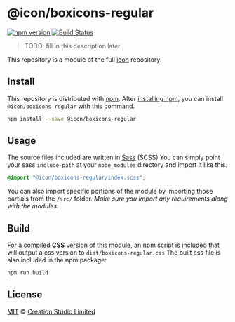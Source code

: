 # @icon/boxicons-regular

[![npm version](https://img.shields.io/npm/v/@icon/boxicons-regular.svg)](https://www.npmjs.org/package/@icon/boxicons-regular)
[![Build Status](https://travis-ci.org/icon/icon.svg?branch=master)](https://travis-ci.org/icon/icon)

> TODO: fill in this description later

This repository is a module of the full [icon][icon] repository.

## Install

This repository is distributed with [npm]. After [installing npm][install-npm], you can install `@icon/boxicons-regular` with this command.

```bash
npm install --save @icon/boxicons-regular
```

## Usage

The source files included are written in [Sass][sass] (SCSS) You can simply point your sass `include-path` at your `node_modules` directory and import it like this.

```scss
@import "@icon/boxicons-regular/index.scss";
```

You can also import specific portions of the module by importing those partials from the `/src/` folder. _Make sure you import any requirements along with the modules._

## Build

For a compiled **CSS** version of this module, an npm script is included that will output a css version to `dist/boxicons-regular.css` The built css file is also included in the npm package:

```bash
npm run build
```

## License

[MIT](./LICENSE) &copy; [Creation Studio Limited](https://creationstudio.com/)

[icon]: https://github.com/icon/icon
[docs]: http://icon.github.io/
[npm]: https://www.npmjs.com/
[install-npm]: https://docs.npmjs.com/getting-started/installing-node
[sass]: http://sass-lang.com/
